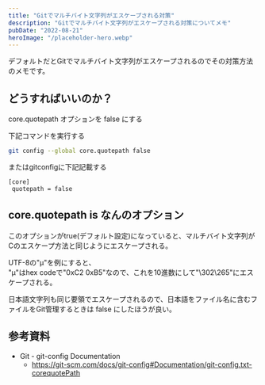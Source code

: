 ```yaml
---
title: "Gitでマルチバイト文字列がエスケープされる対策"
description: "Gitでマルチバイト文字列がエスケープされる対策についてメモ"
pubDate: "2022-08-21"
heroImage: "/placeholder-hero.webp"
---
```


デフォルトだとGitでマルチバイト文字列がエスケープされるのでその対策方法のメモです。

## どうすればいいのか？

core.quotepath オプションを false にする

下記コマンドを実行する

```bash
git config --global core.quotepath false
```

またはgitconfigに下記記載する

```
[core]
 quotepath = false
```

## core.quotepath is なんのオプション

このオプションがtrue(デフォルト設定)になっていると、マルチバイト文字列がCのエスケープ方法と同じようにエスケープされる。

UTF-8の"μ"を例にすると、  
"μ"はhex codeで"0xC2 0xB5"なので、これを10進数にして"\302\265"にエスケープされる。

日本語文字列も同じ要領でエスケープされるので、日本語をファイル名に含むファイルをGit管理するときは false にしたほうが良い。

## 参考資料

- Git - git-config Documentation
  - https://git-scm.com/docs/git-config#Documentation/git-config.txt-corequotePath
